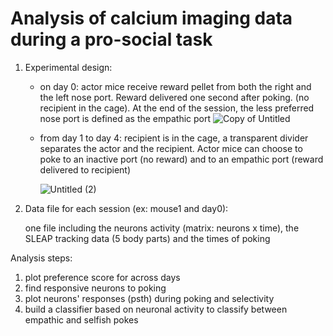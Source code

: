 # Analysis of calcium imaging data during a pro-social task
1) Experimental design:
   - on day 0: actor mice receive reward pellet from both the right and the left nose port. Reward 
     delivered one second after poking. (no recipient in the cage). At the end of the session, the less 
     preferred nose port is defined as the empathic port
     ![Copy of Untitled](https://github.com/hannahay/test/assets/64631934/141bc90d-e668-425c-a96e-096a794c36cc)

   - from day 1 to day 4: recipient is in the cage, a transparent divider separates the actor and the 
     recipient. Actor mice can choose to poke to an inactive port (no reward) and to an empathic port 
     (reward delivered to recipient)
     
     ![Untitled (2)](https://github.com/hannahay/test/assets/64631934/ebb1061f-e2d2-4a10-862b-17d94a162189)

2) Data file for each session (ex: mouse1 and day0):
   
   one file including the neurons activity (matrix: neurons x time), the SLEAP tracking data (5 body 
   parts) and the times of poking

Analysis steps:
1) plot preference score for across days
1) find responsive neurons to poking
2) plot neurons' responses (psth) during poking and selectivity 
3) build a classifier based on neuronal activity to classify between empathic and selfish pokes



     

